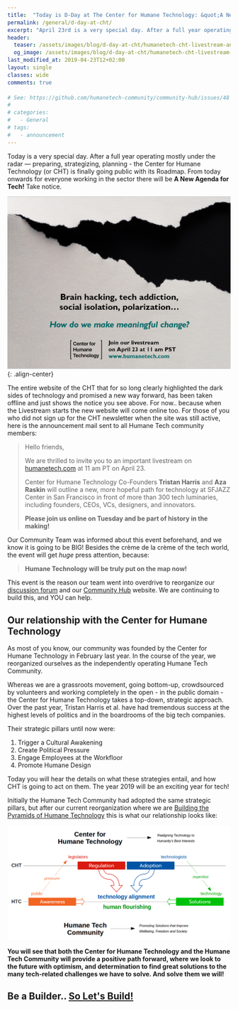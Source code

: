 ```yaml
---
title:  "Today is D-Day at The Center for Humane Technology: &quot;A New Agenda for Tech&quot; Livestream"
permalink: /general/d-day-at-cht/
excerpt: "April 23rd is a very special day. After a full year operating under the radar, preparing, The Center for Humane Technology will set &quot;A New Agenda for Tech&quot;!"
header:
  teaser: /assets/images/blog/d-day-at-cht/humanetech-cht-livestream-announcement.jpg
  og_image: /assets/images/blog/d-day-at-cht/humanetech-cht-livestream-announcement.jpg
last_modified_at: 2019-04-23T12+02:00
layout: single
classes: wide
comments: true

# See: https://github.com/humanetech-community/community-hub/issues/48
# 
# categories:
#   - General
# tags:
#   - announcement
---
```


Today is a very special day. After a full year operating mostly under the radar — preparing, strategizing, planning - the Center for Humane Technology (or CHT) is finally going public with its Roadmap. From today onwards for everyone working in the sector there will be **A New Agenda for Tech!** Take notice.

![Center for Humane Technology Announcement](/assets/images/blog/d-day-at-cht/humanetech-cht-livestream-announcement.jpg){: .align-center}

The entire website of the CHT that for so long clearly highlighted the dark sides of technology and promised a new way forward, has been taken offline and just shows the notice you see above. For now.. because when the Livestream starts the new website will come online too. For those of you who did not sign up for the CHT newsletter when the site was still active, here is the announcement mail sent to all Humane Tech community members:

>Hello friends, 
>
>We are thrilled to invite you to an important livestream on [humanetech.com](https://humanetech.com) at 11 am PT on April 23. 
>
>Center for Humane Technology Co-Founders **Tristan Harris** and **Aza Raskin** will outline a new, more hopeful path for technology at SFJAZZ Center in San Francisco in front of more than 300 tech luminaries, including founders, CEOs, VCs, designers, and innovators.
>
>**Please join us online on Tuesday and be part of history in the making!** 

Our Community Team was informed about this event beforehand, and we know it is going to be BIG! Besides the crème de la crème of the tech world, the event will get _huge_ press attention, because:

> **Humane Technology will be truly put on the map now!**

This event is the reason our team went into overdrive to reorganize our [discussion forum](https://humanetech.community) and our [Community Hub](https://community.humanetech.com/t/3824) website. We are continuing to build this, and YOU can help.

## Our relationship with the Center for Humane Technology

As most of you know, our community was founded by the Center for Humane Technology in February last year. In the course of the year, we reorganized ourselves as the independently operating Humane Tech Community.

Whereas we are a grassroots movement, going bottom-up, crowdsourced by volunteers and working completely in the open - in the public domain - the Center for Humane Technology takes a top-down, strategic approach. Over the past year, Tristan Harris et al. have had tremendous success at the highest levels of politics and in the boardrooms of the big tech companies.

Their strategic pillars until now were:

1. Trigger a Cultural Awakening
2. Create Political Pressure
3. Engage Employees at the Workfloor
4. Promote Humane Design

Today you will hear the details on what these strategies entail, and how CHT is going to act on them. The year 2019 will be an exciting year for tech!

Initially the Humane Tech Community had adopted the same strategic pillars, but after our current reorganization where we are [Building the Pyramids of Humane Technology](https://community.humanetech.com/t/3322) this is what our relationship looks like:

![humane-tech-community-center-affiliation](/assets/images/blog/d-day-at-cht/humane-tech-community-center-affiliation.png) 

**You will see that both the Center for Humane Technology and the Humane Tech Community will provide a positive path forward, where we look to the future with optimism, and determination to find great solutions to the many tech-related challenges we have to solve. And solve them we will!**

## Be a Builder.. <a href="https://community.humanetech.com/t/3322">So Let's Build!</a>